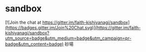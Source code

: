 # sandbox

[![Join the chat at https://gitter.im/faith-kishiyanagi/sandbox](https://badges.gitter.im/Join%20Chat.svg)](https://gitter.im/faith-kishiyanagi/sandbox?utm_source=badge&utm_medium=badge&utm_campaign=pr-badge&utm_content=badge)
砂場
